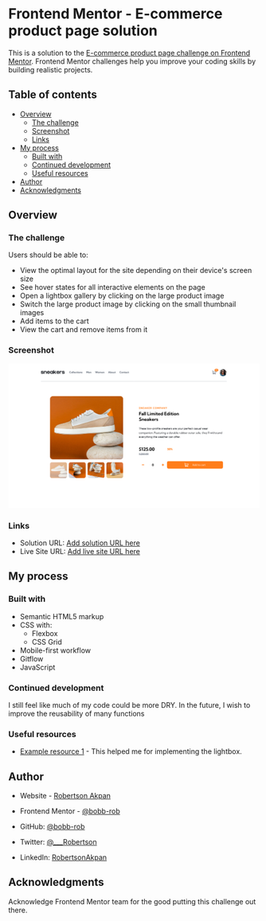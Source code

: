 # Frontend Mentor - E-commerce product page solution

This is a solution to the [E-commerce product page challenge on Frontend Mentor](https://www.frontendmentor.io/challenges/ecommerce-product-page-UPsZ9MJp6). Frontend Mentor challenges help you improve your coding skills by building realistic projects.

## Table of contents

- [Overview](#overview)
  - [The challenge](#the-challenge)
  - [Screenshot](#screenshot)
  - [Links](#links)
- [My process](#my-process)
  - [Built with](#built-with)  
  - [Continued development](#continued-development)
  - [Useful resources](#useful-resources)
- [Author](#author)
- [Acknowledgments](#acknowledgments)

## Overview

### The challenge

Users should be able to:

- View the optimal layout for the site depending on their device's screen size
- See hover states for all interactive elements on the page
- Open a lightbox gallery by clicking on the large product image
- Switch the large product image by clicking on the small thumbnail images
- Add items to the cart
- View the cart and remove items from it

### Screenshot

![](./Screenshot-2022-E-commerce-product-page.png)

### Links

- Solution URL: [Add solution URL here](https://github.com/bobb-Rob/ecommerce-product-page/tree/main)
- Live Site URL: [Add live site URL here](https://bobb-rob.github.io/ecommerce-product-page/)

## My process

### Built with

- Semantic HTML5 markup
- CSS with:
  - Flexbox
  - CSS Grid
- Mobile-first workflow
- Gitflow
- JavaScript 

### Continued development

I still feel like much of my code could be more DRY. In the future, I wish to improve the reusability of many functions


### Useful resources

- [Example resource 1](https://www.w3schools.com/howto/howto_js_slideshow_gallery.asp) - This helped me for implementing the lightbox.

## Author

- Website - [Robertson Akpan](https://bobb-rob.github.io/portfolio-project-1/)
- Frontend Mentor - [@bobb-rob](https://www.frontendmentor.io/profile/bobb-rob)

- GitHub: [@bobb-rob](https://github.com/bobb-Rob)
- Twitter: [@\_\_\_Robertson](https://twitter.com/___Robertson)
- LinkedIn: [RobertsonAkpan](https://www.linkedin.com/in/robertson-akpan-6895a0123/)


## Acknowledgments

Acknowledge Frontend Mentor team for the good putting this challenge out there.
